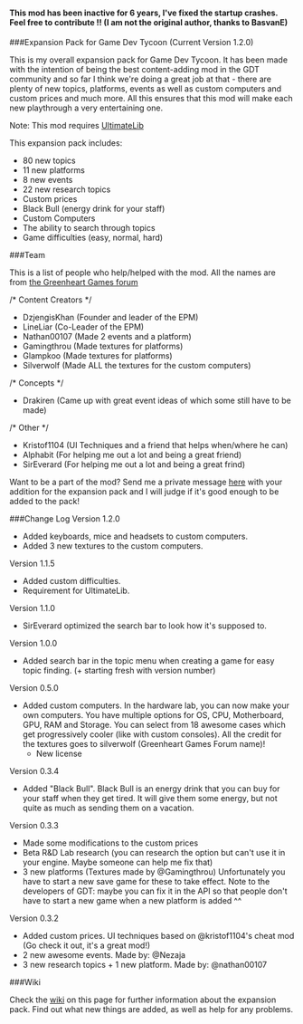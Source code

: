 #### This mod has been inactive for 6 years, I've fixed the startup crashes. Feel free to contribute !! (I am not the original author, thanks to BasvanE)
###Expansion Pack for Game Dev Tycoon (Current Version 1.2.0)


This is my overall expansion pack for Game Dev Tycoon.
It has been made with the intention of being the best content-adding mod in the GDT community and so far I think we're doing a great job at that - there are plenty of new topics, platforms, events as well as custom computers and custom prices and much more. All this ensures that this mod will make each new playthrough a very entertaining one.

Note: This mod requires [UltimateLib](http://gdt-ultimatesuite.abesco.de/)

This expansion pack includes:
  - 80 new topics
  - 11 new platforms
  - 8 new events
  - 22 new research topics
  - Custom prices
  - Black Bull (energy drink for your staff)
  - Custom Computers
  - The ability to search through topics
  - Game difficulties (easy, normal, hard)

###Team

This is a list of people who help/helped with the mod. All the names are from [the Greenheart Games forum](http://forum.greenheartgames.com/)

/* Content Creators */
  - DzjengisKhan (Founder and leader of the EPM)
  - LineLiar (Co-Leader of the EPM)
  - Nathan00107 (Made 2 events and a platform)
  - Gamingthrou (Made textures for platforms)
  - Glampkoo (Made textures for platforms)
  - Silverwolf (Made ALL the textures for the custom computers)
  
/* Concepts */
  - Drakiren (Came up with great event ideas of which some still have to be made)
  
/* Other */
  - Kristof1104 (UI Techniques and a friend that helps when/where he can)
  - Alphabit (For helping me out a lot and being a great friend)
  - SirEverard (For helping me out a lot and being a great frind)

Want to be a part of the mod? Send me a private message [here](http://forum.greenheartgames.com/users/dzjengiskhan/activity)
with your addition for the expansion pack and I will judge if it's good enough to be added to the pack!

###Change Log
Version 1.2.0
  - Added keyboards, mice and headsets to custom computers.
  - Added 3 new textures to the custom computers.

Version 1.1.5
  - Added custom difficulties.
  - Requirement for UltimateLib.

Version 1.1.0
  - SirEverard optimized the search bar to look how it's supposed to.

Version 1.0.0
  - Added search bar in the topic menu when creating a game for easy topic finding. (+ starting fresh with version number)

Version 0.5.0
  - Added custom computers. In the hardware lab, you can now make your own computers. You have multiple options for OS, CPU, Motherboard, GPU, RAM and Storage. You can select from 18 awesome cases which get progressively cooler (like with custom consoles). All the credit for the textures goes to silverwolf (Greenheart Games Forum name)!
	- New license
	
Version 0.3.4
  - Added "Black Bull". Black Bull is an energy drink that you can buy for your staff when they get tired. It will give them some energy, but not quite as much as sending them on a vacation.

Version 0.3.3
  - Made some modifications to the custom prices
  - Beta R&D Lab research (you can research the option but can't use it in your engine. Maybe someone can help me fix that)
  - 3 new platforms (Textures made by @Gamingthrou) Unfortunately you have to start a new save game for these to take effect. Note to the developers of GDT: maybe you can fix it in the API so that people don't have to start a new game when a new platform is added ^^

Version 0.3.2
  - Added custom prices. UI techniques based on @kristof1104's cheat mod (Go check it out, it's a great mod!)
  - 2 new awesome events. Made by: @Nezaja
  - 3 new research topics + 1 new platform. Made by: @nathan00107

###Wiki

Check the [wiki](https://github.com/DzjengisKhan/GDT-Expansion-Pack/wiki "Wiki") on this page for further information about the expansion pack. Find out what new things are added, as well as help for any problems.